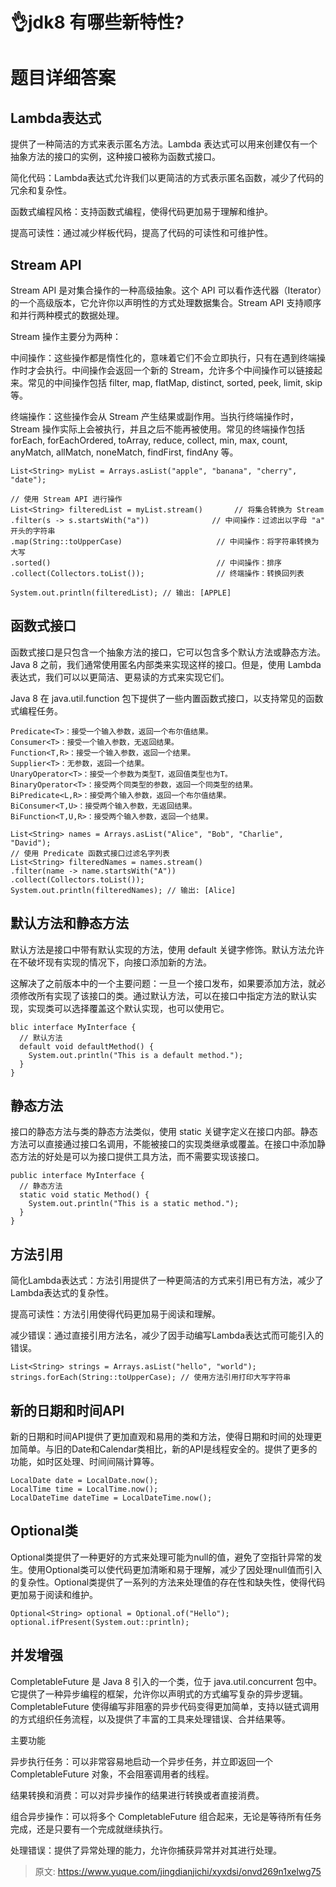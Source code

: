 # 👌jdk8 有哪些新特性?

# 题目详细答案
## Lambda表达式
提供了一种简洁的方式来表示匿名方法。Lambda 表达式可以用来创建仅有一个抽象方法的接口的实例，这种接口被称为函数式接口。

简化代码：Lambda表达式允许我们以更简洁的方式表示匿名函数，减少了代码的冗余和复杂性。

函数式编程风格：支持函数式编程，使得代码更加易于理解和维护。

提高可读性：通过减少样板代码，提高了代码的可读性和可维护性。

## Stream API
Stream API 是对集合操作的一种高级抽象。这个 API 可以看作迭代器（Iterator）的一个高级版本，它允许你以声明性的方式处理数据集合。Stream API 支持顺序和并行两种模式的数据处理。

Stream 操作主要分为两种：

中间操作：这些操作都是惰性化的，意味着它们不会立即执行，只有在遇到终端操作时才会执行。中间操作会返回一个新的 Stream，允许多个中间操作可以链接起来。常见的中间操作包括 filter, map, flatMap, distinct, sorted, peek, limit, skip 等。

终端操作：这些操作会从 Stream 产生结果或副作用。当执行终端操作时，Stream 操作实际上会被执行，并且之后不能再被使用。常见的终端操作包括 forEach, forEachOrdered, toArray, reduce, collect, min, max, count, anyMatch, allMatch, noneMatch, findFirst, findAny 等。

```plain
List<String> myList = Arrays.asList("apple", "banana", "cherry", "date");

// 使用 Stream API 进行操作
List<String> filteredList = myList.stream()       // 将集合转换为 Stream
.filter(s -> s.startsWith("a"))              // 中间操作：过滤出以字母 "a" 开头的字符串
.map(String::toUpperCase)                     // 中间操作：将字符串转换为大写
.sorted()                                     // 中间操作：排序
.collect(Collectors.toList());                // 终端操作：转换回列表

System.out.println(filteredList); // 输出: [APPLE]
```

## 函数式接口
函数式接口是只包含一个抽象方法的接口，它可以包含多个默认方法或静态方法。Java 8 之前，我们通常使用匿名内部类来实现这样的接口。但是，使用 Lambda 表达式，我们可以以更简洁、更易读的方式来实现它们。

Java 8 在 java.util.function 包下提供了一些内置函数式接口，以支持常见的函数式编程任务。

```plain
Predicate<T>：接受一个输入参数，返回一个布尔值结果。
Consumer<T>：接受一个输入参数，无返回结果。
Function<T,R>：接受一个输入参数，返回一个结果。
Supplier<T>：无参数，返回一个结果。
UnaryOperator<T>：接受一个参数为类型T，返回值类型也为T。
BinaryOperator<T>：接受两个同类型的参数，返回一个同类型的结果。
BiPredicate<L,R>：接受两个输入参数，返回一个布尔值结果。
BiConsumer<T,U>：接受两个输入参数，无返回结果。
BiFunction<T,U,R>：接受两个输入参数，返回一个结果。
```

```plain
List<String> names = Arrays.asList("Alice", "Bob", "Charlie", "David");
// 使用 Predicate 函数式接口过滤名字列表
List<String> filteredNames = names.stream()
.filter(name -> name.startsWith("A"))
.collect(Collectors.toList());
System.out.println(filteredNames); // 输出: [Alice]
```

## 默认方法和静态方法
默认方法是接口中带有默认实现的方法，使用 default 关键字修饰。默认方法允许在不破坏现有实现的情况下，向接口添加新的方法。

这解决了之前版本中的一个主要问题：一旦一个接口发布，如果要添加方法，就必须修改所有实现了该接口的类。通过默认方法，可以在接口中指定方法的默认实现，实现类可以选择覆盖这个默认实现，也可以使用它。

```plain
blic interface MyInterface {
  // 默认方法
  default void defaultMethod() {
    System.out.println("This is a default method.");
  }
}
```

## 静态方法
接口的静态方法与类的静态方法类似，使用 static 关键字定义在接口内部。静态方法可以直接通过接口名调用，不能被接口的实现类继承或覆盖。在接口中添加静态方法的好处是可以为接口提供工具方法，而不需要实现该接口。

```plain
public interface MyInterface {
  // 静态方法
  static void static Method() {
    System.out.println("This is a static method.");
  }
}
```

## 方法引用
简化Lambda表达式：方法引用提供了一种更简洁的方式来引用已有方法，减少了Lambda表达式的复杂性。

提高可读性：方法引用使得代码更加易于阅读和理解。

减少错误：通过直接引用方法名，减少了因手动编写Lambda表达式而可能引入的错误。

```plain
List<String> strings = Arrays.asList("hello", "world"); 
strings.forEach(String::toUpperCase); // 使用方法引用打印大写字符串
```

## 新的日期和时间API
新的日期和时间API提供了更加直观和易用的类和方法，使得日期和时间的处理更加简单。与旧的Date和Calendar类相比，新的API是线程安全的。提供了更多的功能，如时区处理、时间间隔计算等。

```plain
LocalDate date = LocalDate.now();
LocalTime time = LocalTime.now();
LocalDateTime dateTime = LocalDateTime.now();
```

## Optional类
Optional类提供了一种更好的方式来处理可能为null的值，避免了空指针异常的发生。使用Optional类可以使代码更加清晰和易于理解，减少了因处理null值而引入的复杂性。Optional类提供了一系列的方法来处理值的存在性和缺失性，使得代码更加易于阅读和维护。

```plain
Optional<String> optional = Optional.of("Hello");
optional.ifPresent(System.out::println);
```

## 并发增强
CompletableFuture 是 Java 8 引入的一个类，位于 java.util.concurrent 包中。它提供了一种异步编程的框架，允许你以声明式的方式编写复杂的异步逻辑。CompletableFuture 使得编写非阻塞的异步代码变得更加简单，支持以链式调用的方式组织任务流程，以及提供了丰富的工具来处理错误、合并结果等。

主要功能

异步执行任务：可以非常容易地启动一个异步任务，并立即返回一个 CompletableFuture 对象，不会阻塞调用者的线程。

结果转换和消费：可以对异步操作的结果进行转换或者直接消费。

组合异步操作：可以将多个 CompletableFuture 组合起来，无论是等待所有任务完成，还是只要有一个完成就继续执行。

处理错误：提供了异常处理的能力，允许你捕获异常并对其进行处理。



<font style="color:#2f5496;"></font>



> 原文: <https://www.yuque.com/jingdianjichi/xyxdsi/onvd269n1xelwg75>